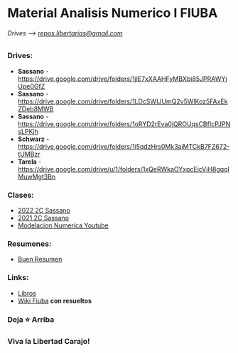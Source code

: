 # Material Analisis Numerico I FIUBA
###### Drives  --> repos.libertarias@gmail.com

### Drives:
* __Sassano__ - https://drive.google.com/drive/folders/1jlE7xXAAHFyMBXbi85JPRAWYjUpe0GfZ
* __Sassano__ - https://drive.google.com/drive/folders/1LDcSWIJUmQ2v5WlKoz5FAxEkZDeb8MWB
* __Sassano__ - https://drive.google.com/drive/folders/1oRYD2rEva0jQROUqsCBfIcPJPNsLPKjh
* __Schwarz__ - https://drive.google.com/drive/folders/1i5qdzHrs0Mk3ajMTCkB7FZ672-tUMBzr
* __Tarela__ - https://drive.google.com/drive/u/1/folders/1xQeRWkaOYxpcEicViH8gqqlMuwMgt3Bn

<!-- Subir Cavaliere -->

### Clases: 
* [2022 2C Sassano](https://www.youtube.com/playlist?list=PL-vAkTpuZNGCyKcFoCbJc7mVXwMrddszM)
* [2021 2C Sassano](https://www.youtube.com/playlist?list=PL-vAkTpuZNGAwSUXLD-zoV7FXT9uoFKm0)
* [Modelacion Numerica Youtube](https://www.youtube.com/@modelacionnumerica2361)

### Resumenes:
* [Buen Resumen](https://tide-lantern-9ea.notion.site/Interpolaci-n-Polinomial-ac4e0aa7a33942939d41bba6d774b23f)

### Links: 
* [Libros](https://drive.google.com/drive/folders/1bg53bKIOPFbmmpcbZunF5-_UOw0FVow5)
* [Wiki Fiuba](http://wiki.foros-fiuba.com.ar/materias:75:12) __con resueltos__

  
### Deja ⭐ Arriba
### Viva la Libertad Carajo!
